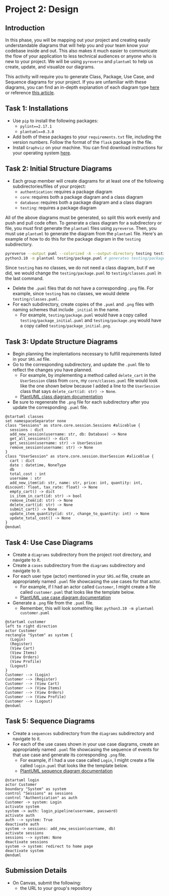 # Project 2: Design

## Introduction

In this phase, you will be mapping out your project and creating easily understandable diagrams that will help you and your team know your codebase inside and out. This also makes it much easier to communicate the flow of your application to less technical audiences or anyone who is new to your project. We will be using `pyreverse` and `plantuml` to help us create, update, and visualize our diagrams.

This activity will require you to generate Class, Package, Use Case, and Sequence diagrams for your project. If you are unfamiliar with these diagrams, you can find an in-depth explanation of each diagram type [here](https://www.uml-diagrams.org/) or reference [this article](https://nulab.com/learn/software-development/uml-diagrams-guide/).

## Task 1: Installations

- Use `pip` to install the following packages:
  - `pylint==2.17.1`
  - `plantuml==0.3.0`
- Add both of these packages to your `requirements.txt` file, including the version numbers. Follow the format of the `flask` package in the file.
- Install `Graphviz` on your machine. You can find download instructions for your operating system [here](https://graphviz.org/download/).

## Task 2: Initial Structure Diagrams

- Each group member will create diagrams for at least one of the following subdirectories/files of your project:
  - `authentication`: requires a package diagram
  - `core`: requires both a package diagram and a class diagram
  - `database`: requires both a package diagram and a class diagram
  - `testing`: requires a package diagram

All of the above diagrams must be generated, so split this work evenly and push and pull code often. To generate a class diagram for a subdirectory or file, you must first generate the `plantuml` files using `pyreverse`. Then, you must use `plantuml` to generate the diagram from the `plantuml` file. Here's an example of how to do this for the package diagram in the `testing` subdirectory.

```bash
pyreverse --output puml --colorized -A --output-directory testing testing # generates testing/package.puml
python3.10 -m plantuml testing/package.puml # generates testing/package.png
```

Since `testing` has no classes, we do not need a class diagram, but if we did, we would change the `testing/package.puml` to `testing/classes.puml` in the last command.

- Delete the `.puml` files that do not have a corresponding `.png` file. For example, since `testing` has no classes, we would delete `testing/classes.puml`.
- For each subdirectory, create copies of the `.puml` and `.png` files with naming schemes that include `_initial` in the name.
  - For example, `testing/package.puml` would have a copy called `testing/package_initial.puml` and `testing/package.png` would have a copy called `testing/package_initial.png`.

## Task 3: Update Structure Diagrams

- Begin planning the implentations necessary to fulfill requirements listed in your `SRS.md` file.
- Go to the corresponding subdirectory, and update the `.puml` file to reflect the changes you have planned.
  - For example, by implementing a method called `delete_cart` in the `UserSession` class from `core`, my `core/classes.puml` file would look like the one shown below because I added a line to the `UserSession` class that says `delete_cart(id: str) -> None`.
  - [PlantUML class diagram documentation](https://plantuml.com/class-diagram)
- Be sure to regenerate the `.png` file for each subdirectory after you update the corresponding `.puml` file.

```plantuml
@startuml classes
set namespaceSeparator none
class "Sessions" as store.core.session.Sessions #aliceblue {
  sessions : dict
  add_new_session(username: str, db: Database) -> None
  get_all_sessions() -> dict
  get_session(username: str) -> UserSession
  remove_session(username: str) -> None
}
class "UserSession" as store.core.session.UserSession #aliceblue {
  cart : dict
  date : datetime, NoneType
  db
  total_cost : int
  username : str
  add_new_item(id: str, name: str, price: int, quantity: int, discount: float, tax_rate: float) -> None
  empty_cart() -> dict
  is_item_in_cart(id: str) -> bool
  remove_item(id: str) -> None
  delete_cart(id: str) -> None
  submit_cart() -> None
  update_item_quantity(id: str, change_to_quantity: int) -> None
  update_total_cost() -> None
}
@enduml
```

## Task 4: Use Case Diagrams

- Create a `diagrams` subdirectory from the project root directory, and navigate to it.
- Create a `cases` subdirectory from the `diagrams` subdirectory and navigate to it.
- For each user type (actor) mentioned in your `SRS.md` file, create an appropriately named `.puml` file showcasing the use cases for that actor.
  - For example, if I had an actor called `Customer`, I might create a file called `customer.puml` that looks like the template below.
  - [PlantUML use case diagram documentation](https://plantuml.com/use-case-diagram)
- Generate a `.png` file from the `.puml` file.
  - Remember, this will look something like: `python3.10 -m plantuml customer.puml`

```plantuml
@startuml customer
left to right direction
actor Customer
rectangle "System" as system {
  (Login)
  (Register)
  (View Cart)
  (View Items)
  (View Orders)
  (View Profile)
  (Logout)
}
Customer --> (Login)
Customer --> (Register)
Customer --> (View Cart)
Customer --> (View Items)
Customer --> (View Orders)
Customer --> (View Profile)
Customer --> (Logout)
@enduml
```

## Task 5: Sequence Diagrams

- Create a `sequences` subdirectory from the `diagrams` subdirectory and navigate to it.
- For each of the use cases shown in your use case diagrams, create an appropriately named `.puml` file showcasing the sequence of events for that use case and generate its corresponding `.png` file.
  - For example, if I had a use case called `Login`, I might create a file called `login.puml` that looks like the template below.
  - [PlantUML sequence diagram documentation](https://plantuml.com/sequence-diagram)

```plantuml
@startuml login
actor Customer
boundary "System" as system
control "Sessions" as sessions
control "Authentication" as auth
Customer -> system: Login
activate system
system -> auth: login_pipeline(username, password)
activate auth
auth --> system: True
deactivate auth
system -> sessions: add_new_session(username, db)
activate sessions
sessions --> system: None
deactivate sessions
system -> system: redirect to home page
deactivate system
@enduml
```

## Submission Details

- On Canvas, submit the following:
  - the URL to your group's repository
